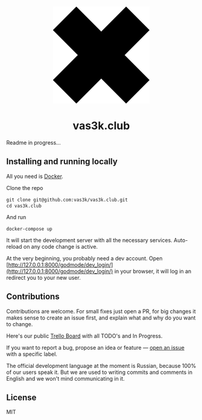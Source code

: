 <div align="center">
  <br>
  <img src="frontend/static/images/logo/logo-256.png" alt="">
  <h1>vas3k.club</h1>
</div>

Readme in progress...

## Installing and running locally

All you need is [Docker](https://www.docker.com/get-started).

Clone the repo

```
git clone git@github.com:vas3k/vas3k.club.git
cd vas3k.club
```

And run

```
docker-compose up
```

It will start the development server with all the necessary services. Auto-reload on any code change is active.

At the very beginning, you probably need a dev account. Open [http://127.0.0.1:8000/godmode/dev_login/](http://127.0.0.1:8000/godmode/dev_login/) in your browser, it will log in an redirect you to your new user.

## Contributions

Contributions are welcome. For small fixes just open a PR, for big changes it makes sense to create an issue first, and explain what and why do you want to change. 

Here's our public [Trello Board](https://trello.com/b/SAbS5JiI/) with all TODO's and In Progress.

If you want to report a bug, propose an idea or feature — [open an issue](https://github.com/vas3k/vas3k.club/issues) with a specific label.

The official development language at the moment is Russian, because 100% of our users speak it. But we are used to writing commits and comments in English and we won't mind communicating in it.

## License 

MIT
